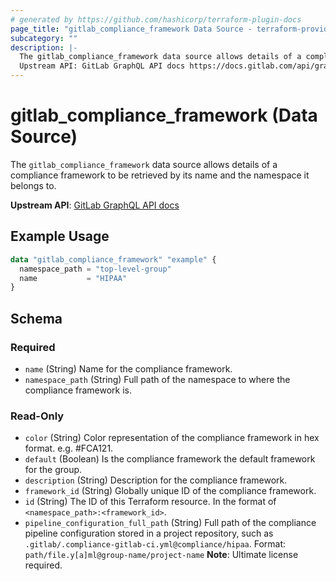 ```yaml
---
# generated by https://github.com/hashicorp/terraform-plugin-docs
page_title: "gitlab_compliance_framework Data Source - terraform-provider-gitlab"
subcategory: ""
description: |-
  The gitlab_compliance_framework data source allows details of a compliance framework to be retrieved by its name and the namespace it belongs to.
  Upstream API: GitLab GraphQL API docs https://docs.gitlab.com/api/graphql/reference/#querynamespace
---
```


# gitlab_compliance_framework (Data Source)

The `gitlab_compliance_framework` data source allows details of a compliance framework to be retrieved by its name and the namespace it belongs to.

**Upstream API**: [GitLab GraphQL API docs](https://docs.gitlab.com/api/graphql/reference/#querynamespace)

## Example Usage

```terraform
data "gitlab_compliance_framework" "example" {
  namespace_path = "top-level-group"
  name           = "HIPAA"
}
```

<!-- schema generated by tfplugindocs -->
## Schema

### Required

- `name` (String) Name for the compliance framework.
- `namespace_path` (String) Full path of the namespace to where the compliance framework is.

### Read-Only

- `color` (String) Color representation of the compliance framework in hex format. e.g. #FCA121.
- `default` (Boolean) Is the compliance framework the default framework for the group.
- `description` (String) Description for the compliance framework.
- `framework_id` (String) Globally unique ID of the compliance framework.
- `id` (String) The ID of this Terraform resource. In the format of `<namespace_path>:<framework_id>`.
- `pipeline_configuration_full_path` (String) Full path of the compliance pipeline configuration stored in a project repository, such as `.gitlab/.compliance-gitlab-ci.yml@compliance/hipaa`. Format: `path/file.y[a]ml@group-name/project-name` **Note**: Ultimate license required.
